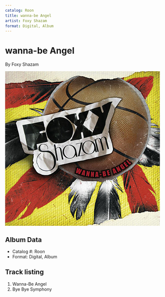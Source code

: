 ```yaml
---
catalog: Roon
title: wanna-be Angel
artist: Foxy Shazam
format: Digital, Album
---
```


# wanna-be Angel

By Foxy Shazam

![](../../assets/albumcovers/Foxy_Shazam-wanna-be_Angel.png)

## Album Data

- Catalog #: Roon
- Format: Digital, Album


## Track listing


1. Wanna-Be Angel
2. Bye Bye Symphony

